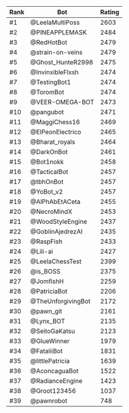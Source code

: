 Rank|Bot|Rating
---|---|---
#1|@LeelaMultiPoss|2603
#2|@PINEAPPLEMASK|2484
#3|@RedHotBot|2479
#4|@strain-on-veins|2479
#5|@Ghost_HunteR2998|2475
#6|@InvinxibleFlxsh|2474
#7|@TestingBot1|2474
#8|@ToromBot|2474
#9|@VEER-OMEGA-BOT|2473
#10|@pangubot|2471
#11|@MaggiChess16|2469
#12|@ElPeonElectrico|2465
#13|@Bharat_royals|2464
#14|@DarkOnBot|2461
#15|@Bot1nokk|2458
#16|@TacticalBot|2457
#17|@tbhOnBot|2457
#18|@YoBot_v2|2457
#19|@AlPhAbEtACeta|2455
#20|@NecroMindX|2453
#21|@WoodStyleEngine|2437
#22|@GoblinAjedrezAI|2435
#23|@RaspFish|2433
#24|@Lili-ai|2427
#25|@LeelaChessTest|2399
#26|@is_BOSS|2375
#27|@JomfishH|2259
#28|@PatriciaBot|2206
#29|@TheUnforgivingBot|2172
#30|@pawn_git|2161
#31|@Lynx_BOT|2135
#32|@SeitoGaKatsu|2123
#33|@GlueWinner|1979
#34|@FataliiBot|1831
#35|@littlePatricia|1639
#36|@AconcaguaBot|1522
#37|@RadianceEngine|1423
#38|@Groot123456|1037
#39|@pawnrobot|748
